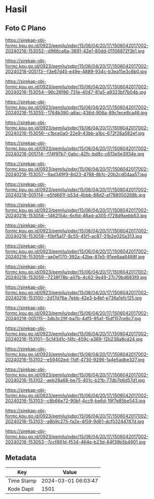 # Hasil

## Foto C Plano

https://sirekap-obj-formc.kpu.go.id/0923/pemilu/pdpr/15/06/04/20/17/1506042017002-20240216-153052--d966ca6a-3691-42e1-80dd-01108872f3b1.jpg

https://sirekap-obj-formc.kpu.go.id/0923/pemilu/pdpr/15/06/04/20/17/1506042017002-20240218-005113--f3e67d45-e49e-4889-934c-b3ea15e3c6b0.jpg

https://sirekap-obj-formc.kpu.go.id/0923/pemilu/pdpr/15/06/04/20/17/1506042017002-20240216-153054--96c26f86-731e-4047-81a5-a9323bf7b04b.jpg

https://sirekap-obj-formc.kpu.go.id/0923/pemilu/pdpr/15/06/04/20/17/1506042017002-20240216-153055--1764b390-a8ac-436d-906a-89c1ece8ca46.jpg

https://sirekap-obj-formc.kpu.go.id/0923/pemilu/pdpr/15/06/04/20/17/1506042017002-20240216-153056--c1bce0a0-22e9-43bb-a1bc-672f26a582ef.jpg

https://sirekap-obj-formc.kpu.go.id/0923/pemilu/pdpr/15/06/04/20/17/1506042017002-20240218-005114--f74f97b7-0abc-42fc-bd8c-c613e5e3934e.jpg

https://sirekap-obj-formc.kpu.go.id/0923/pemilu/pdpr/15/06/04/20/17/1506042017002-20240216-153057--9ad349f9-8d23-4788-8b1c-20b2cd04aa57.jpg

https://sirekap-obj-formc.kpu.go.id/0923/pemilu/pdpr/15/06/04/20/17/1506042017002-20240218-005114--e5fd661f-b53d-4bbb-88d2-af788050268b.jpg

https://sirekap-obj-formc.kpu.go.id/0923/pemilu/pdpr/15/06/04/20/17/1506042017002-20240216-153058--1462154c-6c6d-46ad-a305-f728d9aebb53.jpg

https://sirekap-obj-formc.kpu.go.id/0923/pemilu/pdpr/15/06/04/20/17/1506042017002-20240216-153058--f0bf5a17-8c55-45f1-ac87-31b2e020a313.jpg

https://sirekap-obj-formc.kpu.go.id/0923/pemilu/pdpr/15/06/04/20/17/1506042017002-20240216-153059--ae0ef170-392a-42be-87e5-91ee6aa8488f.jpg

https://sirekap-obj-formc.kpu.go.id/0923/pemilu/pdpr/15/06/04/20/17/1506042017002-20240216-153059--7238f78b-a07b-4c62-9e49-27c79bd683f9.jpg

https://sirekap-obj-formc.kpu.go.id/0923/pemilu/pdpr/15/06/04/20/17/1506042017002-20240216-153100--2d17d76a-7ebb-42e3-b4bf-e736a1efc125.jpg

https://sirekap-obj-formc.kpu.go.id/0923/pemilu/pdpr/15/06/04/20/17/1506042017002-20240218-005115--3db3c29f-ba7b-4df5-95a1-15df157ce8c7.jpg

https://sirekap-obj-formc.kpu.go.id/0923/pemilu/pdpr/15/06/04/20/17/1506042017002-20240216-153101--5c143d1c-f4fc-459c-a369-12b238a8cd24.jpg

https://sirekap-obj-formc.kpu.go.id/0923/pemilu/pdpr/15/06/04/20/17/1506042017002-20240216-153102--e59402ed-11df-4730-9296-1a4e5adbe327.jpg

https://sirekap-obj-formc.kpu.go.id/0923/pemilu/pdpr/15/06/04/20/17/1506042017002-20240216-153102--aeb28a68-be75-401c-b21b-77db7b6d57d1.jpg

https://sirekap-obj-formc.kpu.go.id/0923/pemilu/pdpr/15/06/04/20/17/1506042017002-20240216-153103--c8b66e72-90bf-4cc9-be6d-19f7e85be543.jpg

https://sirekap-obj-formc.kpu.go.id/0923/pemilu/pdpr/15/06/04/20/17/1506042017002-20240216-153103--a8b9c275-fa2e-4f59-9d61-dcf53244747d.jpg

https://sirekap-obj-formc.kpu.go.id/0923/pemilu/pdpr/15/06/04/20/17/1506042017002-20240216-153053--7ccf861d-f534-464e-b23d-84f39b5b4901.jpg


## Metadata

| Key        | Value               |
| ---------- | ------------------- |
| Time Stamp | 2024-03-01 06:03:47 |
| Kode Dapil | 1501                |



